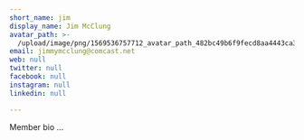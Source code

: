 ```yaml
---
short_name: jim
display_name: Jim McClung
avatar_path: >-
  /upload/image/png/1569536757712_avatar_path_482bc49b6f9fecd8aa4443ca379bbd69.png
email: jimmymcclung@comcast.net
web: null
twitter: null
facebook: null
instagram: null
linkedin: null

---
```



Member bio ...

